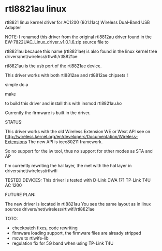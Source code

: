 rtl8821au linux
======================

rtl8821 linux kernel driver for AC1200 (801.11ac) Wireless Dual-Band USB Adapter

NOTE:
I renamed this driver from the original rtl8812au driver found in the
EW-7822UAC_Linux_driver_v1.0.1.6.zip source file to

rtl8821au because this name (rtl8821ae) is also found in the linux kernel tree
drivers/net/wireless/rtlwifi/rtl8821ae

rtl8821au is the usb port of the rtl8821ae device.

This driver works with both rtl8812ae and rtl8812ae chipsets !

simple do a

make

to build this driver and install this with
insmod rtl8821au.ko

Currently the firmware is built in the driver.

STATUS:

This driver works with the old Wireless Extension WE or Wext API
see on
http://wireless.kernel.org/en/developers/Documentation/Wireless-Extensions
The new API is ieee80211 framework.

So no support for the iw tool, thus no support for other modes as STA and AP

I'm currently rewriting the hal layer, the met with the hal layer in
drivers/net/wireless/rtlwifi


TESTED DEVICES:
This driver is tested with
D-Link DWA 171
TP-Link T4U AC 1200

FUTURE PLAN:

The new driver is located in
rtl8821au
You see the same layout as in linux sources
drivers/net(wireless/rtlwifi/rtl8821ae

TOTO:
- checkpatch fixes, code rewriting
- firmware loading support, the firmware files are already stripped
- move to rtlwife-lib
- regulation fix for 5G band when using TP-Link T4U

